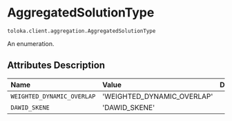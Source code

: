 # AggregatedSolutionType
`toloka.client.aggregation.AggregatedSolutionType`

An enumeration.

## Attributes Description

| Name | Value | Description |
| :------| :-----------| :----------| 
`WEIGHTED_DYNAMIC_OVERLAP`|'WEIGHTED_DYNAMIC_OVERLAP'|<p></p>
`DAWID_SKENE`|'DAWID_SKENE'|<p></p>
